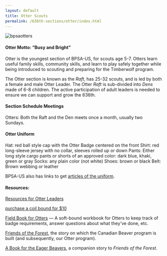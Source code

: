 ```yaml
---
layout: default
title: Otter Scouts
permalink: /636th-sections/otter/index.html
---
```

<img class="aligncenter size-full wp-image-220" src="/images/bpsaotters.jpg" alt="bpsaotters" width="321" height="309" srcset="/images/bpsaotters.jpg 321w, /images/bpsaotters-300x289.jpg 300w" sizes="(max-width: 321px) 100vw, 321px" />

#### Otter Motto: “Busy and Bright” ####

Otter is the youngest section of BPSA-US, for scouts age 5-7. Otters learn useful family skills, community skills, and learn to play safely together while being introduced to scouting and preparing for the Timberwolf program.

The Otter section is known as the *Raft*, has 25-32 scouts, and is led by both a female and male Otter Leader. The Otter *Raft* is sub-divided into *Dens* made of 6-8 children. The active participation of adult leaders is needed to ensure we can support and grow the 636th.

#### Section Schedule Meetings ####

Otters: Both the Raft and the Den meets once a month, usually two Sundays.

#### Otter Uniform ####

Hat: red ball style cap with the Otter Badge centered on the front
Shirt: red long-sleeve jersey with no collar, sleeves rolled up or down
Pants: Either long style cargo pants or shorts of an approved color: dark blue, khaki, green or gray
Socks: any plain color (not white)
Shoes: brown or black
Belt: Brown webbing or leather

<!-- <img src="https://www.bpsa-us.org/page-images/images/bpsa-quick-uniform-guide-ot1.gif" alt="" />
 -->
BPSA-US also has links to get [articles of the uniform](http://bpsa-us.org/resources/uniforms/).

#### Resources: ####

[Resources for Otter Leaders](/otter-leader-resources/)

[purchase a coil bound for $10](https://www.bpsa-us.org/pdf/Otter-Leader-Handbook.pdf)

[Field Book for Otters](http://www.lulu.com/shop/enna-grazier/bpsa-otters-field-book/paperback/product-21045983.html) — A soft-bound workbook for Otters to keep track of badge requirements, answer questions about what they've done, etc.

[Friends of the Forest](http://bpsa-us.org/wp-content/uploads/2010/10/friends.pdf), the story on which the Canadian Beaver program is built (and subsequently, our Otter program).

[A Book for the Eager Beavers](http://bpsa-us.org/wp-content/uploads/2010/10/eager.pdf), a companion story to *Friends of the Forest*.
